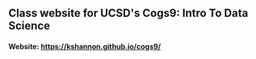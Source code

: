 ## Class website for UCSD's Cogs9: Intro To Data Science
#### Website: https://kshannon.github.io/cogs9/
